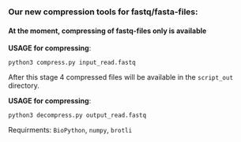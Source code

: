### Our new compression tools for fastq/fasta-files:

#### At the moment, compressing of fastq-files only  is available

__USAGE for compressing__:
```
python3 compress.py input_read.fastq
```

After this stage 4 compressed files will be available in the `script_out` directory.


__USAGE for compressing__:
```
python3 decompress.py output_read.fastq
```

Requirments:
`BioPython`, `numpy`, `brotli`
